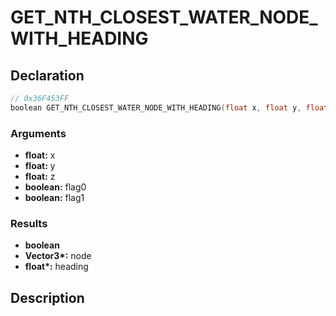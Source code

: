 # GET_NTH_CLOSEST_WATER_NODE_WITH_HEADING

## Declaration
```cpp
// 0x36F453FF
boolean GET_NTH_CLOSEST_WATER_NODE_WITH_HEADING(float x, float y, float z, boolean flag0, boolean flag1, Vector3* node, float* heading);
```

### Arguments
- **float:** x
- **float:** y
- **float:** z
- **boolean:** flag0
- **boolean:** flag1

### Results
- **boolean**
- **Vector3\*:** node
- **float\*:** heading

## Description
